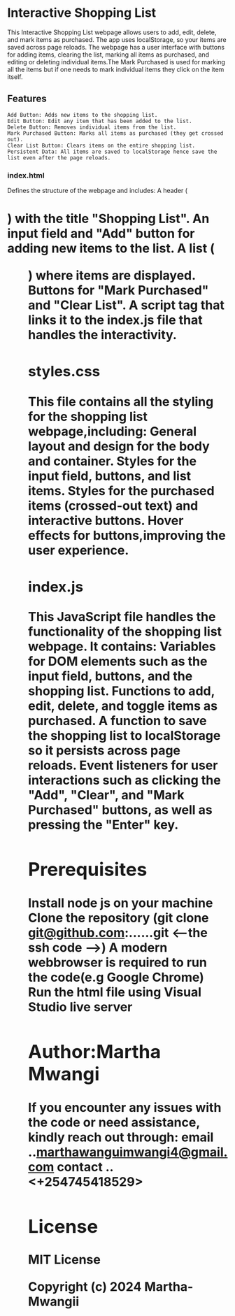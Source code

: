 # Interactive Shopping List
This Interactive Shopping List webpage allows users to add, edit, delete, and mark items as purchased. The app uses localStorage, so your items are saved across page reloads. The webpage has a user interface with buttons for adding items, clearing the list, marking all items as purchased, and editing or deleting individual items.The Mark Purchased is used for marking all the items but if one needs to mark individual items they click on the item itself.
## Features
    Add Button: Adds new items to the shopping list.
    Edit Button: Edit any item that has been added to the list.
    Delete Button: Removes individual items from the list.
    Mark Purchased Button: Marks all items as purchased (they get crossed out).
    Clear List Button: Clears items on the entire shopping list.
    Persistent Data: All items are saved to localStorage hence save the list even after the page reloads. 
### index.html
Defines the structure of the webpage and includes:
    A header (<h1>) with the title "Shopping List".
    An input field and "Add" button for adding new items to the list.
    A list (<ul>) where items are displayed.
    Buttons for "Mark Purchased" and "Clear List".
    A script tag that links it to the index.js file that handles the interactivity.
### styles.css
This file contains all the styling for the shopping list webpage,including:
    General layout and design for the body and container.
    Styles for the input field, buttons, and list items.
    Styles for the purchased items (crossed-out text) and interactive buttons.
    Hover effects for buttons,improving the user experience.
### index.js
This JavaScript file handles the functionality of the shopping list webpage. It contains:
    Variables for DOM elements such as the input field, buttons, and the shopping list.
    Functions to add, edit, delete, and toggle items as purchased.
    A function to save the shopping list to localStorage so it persists across page reloads.
    Event listeners for user interactions such as clicking the "Add", "Clear", and "Mark Purchased" buttons, as well as pressing the "Enter" key.

 ## Prerequisites
 Install  node js  on your machine 
 Clone the repository (git clone git@github.com:......git <--the ssh code -->)
 A modern webbrowser is required to run the code(e.g Google Chrome)
 Run the html file using Visual Studio live server

 ## Author:Martha Mwangi
 If you encounter any issues with the code or need assistance, kindly reach out through:
 email ..<marthawanguimwangi4@gmail.com> 
 contact ..<+254745418529>

 ## License
 MIT License

 Copyright (c) 2024 Martha-Mwangii